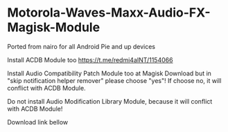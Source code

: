 # Motorola-Waves-Maxx-Audio-FX-Magisk-Module

Ported from nairo for all Android Pie and up devices

Install ACDB Module too
https://t.me/redmi4aINT/1154066

Install Audio Compatibility Patch Module too at Magisk Download
but in "skip notification helper remover" please choose "yes"! If choose no, it will conflict with ACDB Module.

Do not install Audio Modification Library Module, because it will conflict with ACDB Module!

Download link bellow
